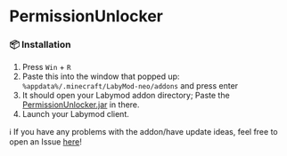 # PermissionUnlocker

### 📦 Installation

1. Press `Win` + `R`
2. Paste this into the window that popped up: `%appdata%/.minecraft/LabyMod-neo/addons` and press
   enter
3. It should open your Labymod addon directory; Paste
   the [PermissionUnlocker.jar](https://github.com/RappyLabyAddons/PermissionUnlocker/releases/latest/download/PermissionUnlocker.jar)
   in there.
4. Launch your Labymod client.

ℹ️ If you have any problems with the addon/have update ideas, feel free to open an
Issue [here](https://github.com/RappyLabyAddons/PermissionUnlocker/issues/new)!